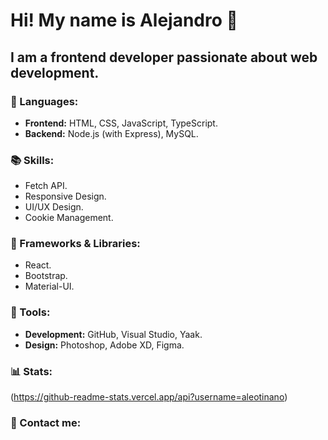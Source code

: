 <p>
  <h1>
      Hi! My name is Alejandro 👋  
  </h1> 
  <h2>
      I am a frontend developer passionate about web development.
  </h2>
</p>


### 🦄 Languages:  
- **Frontend:** HTML, CSS, JavaScript, TypeScript.  
- **Backend:** Node.js (with Express), MySQL.  

### 📚 Skills:  
- Fetch API.  
- Responsive Design.  
- UI/UX Design.  
- Cookie Management.  

### 🚀 Frameworks & Libraries:  
- React.  
- Bootstrap.  
- Material-UI.  

### 💼 Tools:  
- **Development:** GitHub, Visual Studio, Yaak.  
- **Design:** Photoshop, Adobe XD, Figma.

### 📊 Stats:  
(https://github-readme-stats.vercel.app/api?username=aleotinano)

### 💌 Contact me:
